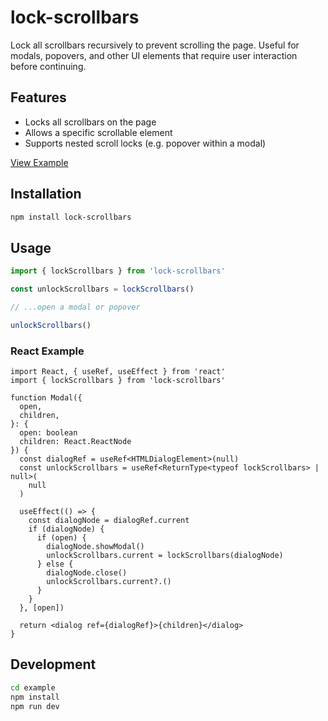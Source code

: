 # lock-scrollbars

Lock all scrollbars recursively to prevent scrolling the page. Useful for
modals, popovers, and other UI elements that require user interaction before
continuing.

## Features

- Locks all scrollbars on the page
- Allows a specific scrollable element
- Supports nested scroll locks (e.g. popover within a modal)

[View Example](https://lock-scrollbars.vercel.app/)

## Installation

```bash
npm install lock-scrollbars
```

## Usage

```ts
import { lockScrollbars } from 'lock-scrollbars'

const unlockScrollbars = lockScrollbars()

// ...open a modal or popover

unlockScrollbars()
```

### React Example

```tsx
import React, { useRef, useEffect } from 'react'
import { lockScrollbars } from 'lock-scrollbars'

function Modal({
  open,
  children,
}: {
  open: boolean
  children: React.ReactNode
}) {
  const dialogRef = useRef<HTMLDialogElement>(null)
  const unlockScrollbars = useRef<ReturnType<typeof lockScrollbars> | null>(
    null
  )

  useEffect(() => {
    const dialogNode = dialogRef.current
    if (dialogNode) {
      if (open) {
        dialogNode.showModal()
        unlockScrollbars.current = lockScrollbars(dialogNode)
      } else {
        dialogNode.close()
        unlockScrollbars.current?.()
      }
    }
  }, [open])

  return <dialog ref={dialogRef}>{children}</dialog>
}
```

## Development

```bash
cd example
npm install
npm run dev
```
